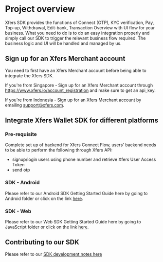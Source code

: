 # Project overview
Xfers SDK provides the functions of Connect (OTP), KYC verification, Pay, Top-up, Withdrawal, Edit-bank, Transaction Overview with UI flow for your business. What you need to do is to do an easy integration properly and simply call our SDK to trigger the relevant business flow required. The business logic and UI will be handled and managed by us.

## Sign up for an Xfers Merchant account

You need to first have an Xfers Merchant account before being able to integrate the Xfers SDK.

If you're from Singapore - Sign up for an Xfers Merchant account through https://www.xfers.io/account_registration and make sure to get an api_key.

If you're from Indonesia - Sign up for an Xfers Merchant account by emailing support@xfers.com.

## Integrate Xfers Wallet SDK for different platforms

### Pre-requisite
Complete set up of backend for Xfers Connect Flow, users' backend needs to be able to perform the following through Xfers API:
- signup/login users using phone number and retrieve Xfers User Access Token
- send otp

### SDK - Android
Please refer to our Android SDK Getting Started Guide here by going to Android folder or click on the link [here](https://github.com/Xfers/xfers-sdk/tree/master/Android).

### SDK - Web
Please refer to our Web SDK Getting Started Guide here by going to JavaScript folder or click on the link [here](https://github.com/Xfers/xfers-sdk/tree/master/JavaScript).

## Contributing to our SDK
Please refer to our [SDK development notes here](https://github.com/Xfers/xfers-sdk/wiki)
